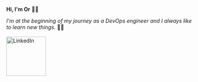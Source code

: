 **Hi, I'm Or** 👨‍💼

*I'm at the beginning of my journey as a DevOps engineer and I always like to learn new things.* :technologist:
<br>
<br>
<a href="https://www.linkedin.com/in/or-hen-24b3691b3/">
  <img src="https://user-images.githubusercontent.com/123837398/243158164-d4aaef91-a29f-432f-bd3e-bdf6aae49690.png" alt="LinkedIn" width="105px">
</a>

